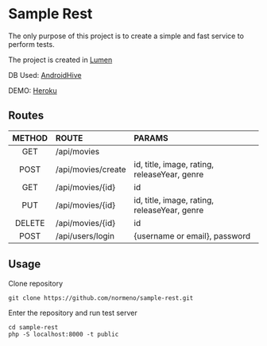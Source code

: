 # Sample Rest

The only purpose of this project is to create a simple and fast service to perform tests.

The project is created in [Lumen](https://lumen.laravel.com)

DB Used: [AndroidHive](http://api.androidhive.info/json/movies.json)

DEMO: [Heroku](https://shrouded-savannah-22718.herokuapp.com/api/movies)

## Routes

| METHOD | ROUTE|PARAMS|
|:--------:|:---|:-----|
|GET     |/api/movies||
|POST    |/api/movies/create|id, title, image, rating, releaseYear, genre|
|GET     |/api/movies/{id}|id|
|PUT     |/api/movies/{id}|id, title, image, rating, releaseYear, genre|
|DELETE  |/api/movies/{id}|id|
|POST    |/api/users/login|{username or email}, password|

## Usage

Clone repository

```shell
git clone https://github.com/normeno/sample-rest.git
```

Enter the repository and run test server

```shell
cd sample-rest
php -S localhost:8000 -t public
```
